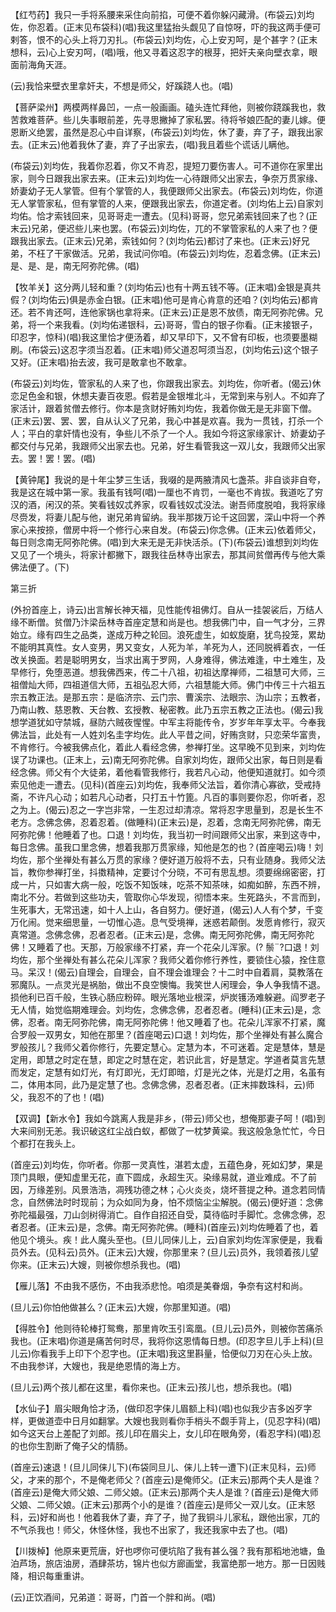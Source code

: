 <!-- { "loadSidebar": true } -->
【红芍药】我只一手将系腰来采住向前掐，可便不着你躲闪藏滑。(布袋云)刘均佐，你忍着。(正末见布袋科)(唱)我这里猛抬头觑见了自惊呀，吓的我这两手便可剌答，恨不的心头上将刀刃扎。(布袋云)刘均佐，心上安刃呵，是个甚字？(正末想科，云)心上安刃呵，(唱)哦，他又寻着这忍字的根芽，把奸夫亲向壁衣拿，眼面前海角天涯。

(云)我恰来壁衣里拿奸夫，不想是师父，好蹊跷人也。(唱)

【菩萨梁州】两模两样鼻凹，一点一般画画。磕头连忙拜他，则被你跷蹊我也，救苦救难菩萨。些儿失事眼前差，先寻思撇掉了家私罢。待将爷娘匹配的妻儿嫁。便恩断义绝罢，虽然是忍心中自详察，(布袋云)刘均佐，休了妻，弃了子，跟我出家去。(正末云)他着我休了妻，弃了子出家去，(唱)我且着些个谎话儿瞒他。

(布袋云)刘均佐，我着你忍着，你又不肯忍，提短刀要伤害人。可不道你在家里出家，则今日跟我出家去来。(正末云)刘均佐一心待跟师父出家去，争奈万贯家缘、娇妻幼子无人掌管。但有个掌管的人，我便跟师父出家去。(布袋云)刘均佐，你道无人掌管家私，但有掌管的人来，便跟我出家去，你道定者。(刘均佑上云)自家刘均佑。恰才索钱回来，见哥哥走一遭去。(见科)哥哥，您兄弟索钱回来了也？(正末云)兄弟，便迟些儿来也罢。(布袋云)刘均佐，兀的不掌管家私的人来了也？便跟我出家去。(正末云)兄弟，索钱如何？(刘均佑云)都讨了来也。(正末云)好兄弟，不枉了干家做活。兄弟，我试问你咱。(布袋云)刘均佐，忍着念佛。(正末云)是、是、是，南无阿弥陀佛。(唱)

【牧羊关】这分两儿轻和重？(刘均佑云)也有十两五钱不等。(正末唱)金银是真共假？(刘均佑云)俱是赤金白银。(正末唱)他可是肯心肯意的还咱？(刘均佑云)都肯还。若不肯还呵，连他家锅也拿将来。(正末云)正是恩不放债，南无阿弥陀佛。兄弟，将一个来我看。(刘均佑递银科，云)哥哥，雪白的银子你看。(正末接银子，印忍字，惊科)(唱)我这里恰才便汤着，却又早印下，又不曾有印板，也须要墨糊刷。(布袋云)这忍字须当忍着。(正末唱)师父道忍呵须当忍，(刘均佑云)这个银子又好。(正末唱)抬去波，我可是敢拿也不敢拿。

(布袋云)刘均佐，管家私的人来了也，你跟我出家去。刘均佐，你听者。(偈云)休恋足色金和银，休想夫妻百夜恩。假若是金银堆北斗，无常到来与别人。不如弃了家活计，跟着贫僧去修行。你本是贪财好贿刘均佐，我着你做无是无非窗下僧。(正末云)罢、罢、罢，自从认义了兄弟，我心中甚是欢喜。我为一贯钱，打杀一个人；平白的拿奸情也没有，争些儿不杀了一个人。我如今将这家缘家计、娇妻幼子都交付与兄弟，我跟师父出家去也。兄弟，好生看管我这一双儿女，我跟师父出家去。罢！罢！罢。(唱)

【黄钟尾】我说的是十年尘梦三生话，我啜的是两腋清风七盏茶。非自谈非自夸，我是这在城中第一家。我虽有钱呵(唱)一厘也不肯罚，一毫也不肯拔。我道吃了穷汉的酒，闲汉的茶。笑看钱奴忒养家，叹看钱奴忒没法。谢吾师度脱咱，我将家缘尽赍发，将妻儿配与他，谢兄弟肯留纳。我半那拨万论千这回罢，深山中将一个养家心来按捺，僧房中将一个修行心来自发。(布袋云)你念佛。(正末云)依着师父，每日则念南无阿弥陀佛。(唱)到大来无是无非快活杀。(下)(布袋云)谁想到刘均佐又见了一个境头，将家计都撇下，跟我往岳林寺出家去，那其间贫僧再传与他大乘佛法便了。(下)

第三折

(外扮首座上，诗云)出言解长神天福，见性能传祖佛灯。自从一挂袈裟后，万结人缘不断僧。贫僧乃汴梁岳林寺首座定慧和尚是也。想我佛门中，自一气才分，三界始立。缘有四生之品类，遂成万种之轮回。浪死虚生，如蚁旋磨，犹鸟投笼，累劫不能明其真性。女人变男，男又变女，人死为羊，羊死为人，还同脱裤着衣，一任改关换面。若是聪明男女，当求出离于罗网，人身难得，佛法难逢，中土难生，及早修行，免堕恶道。想我佛西来，传二十八祖，初祖达摩禅师，二祖慧可大师，三祖僧灿大师，四祖道信大师，五祖弘忍大师，六祖慧能大师。佛门中传三十六祖五宗五教正法。是那五宗：是临济宗、云门宗、曹溪宗、法眼宗、沩山宗；五教者，乃南山教、慈恩教、天台教、玄授教、秘密教。此乃五宗五教之正法也。(偈云)我想学道犹如守禁城，昼防六贼夜惺惺。中军主将能传令，岁岁年年享太平。今奉我佛法旨，此处有一人姓刘名圭字均佐。此人平昔之间，好贿贪财，只恋荣华富贵，不肯修行。今被我佛点化，着此人看经念佛，参禅打坐。这早晚不见到来，刘均佐误了功课也。(正末上，云)南无阿弥陀佛。自家刘均佐，跟师父出家，每日则是看经念佛。师父有个大徒弟，着他看管我修行，我若凡心动，他便知道就打。如今须索见他走一遭去。(见科)(首座云)刘均佐，我奉师父法旨，着你清心寡欲，受戒持斋，不许凡心动；如若凡心动者，只打五十竹篦。凡百的事则要你忍，你听者，忍之为上。(偈云)忍之一字岂非常，一生忍过却清凉。常将忍字思量到，忍是长生不老方。念佛念佛，忍着忍着。(做睡科)(正末云)是，忍着，念南无阿弥陀佛，南无阿弥陀佛！他睡着了也。口退！刘均佐，我当初一时间跟师父出家，来到这寺中，每日念佛。虽我口里念佛，想着我那万贯家缘，知他是怎的也？(首座喝云)嗨！刘均佐，那个坐禅处有甚么万贯的家缘？便好道万般将不去，只有业随身。我师父法旨，教你参禅打坐，抖擞精神，定要讨个分晓，不可有思乱想。须要绵绵密密，打成一片，只如害大病一般，吃饭不知饭味，吃茶不知茶味，如痴如醉，东西不辨，南北不分。若做到这些功夫，管取你心华发现，彻悟本来。生死路头，不言而到，生死事大，无常迅速，如十人上山，各自努力。便好道，(偈云)人人有个梦，千变万化闹。觉来细思量，一切惟心造。息气受境禅，迷惑若颠倒。发愿肯修行，寂灭真常道。念佛念佛，忍者忍者。(正末云)是，念佛。南无阿弥陀佛，南无阿弥陀佛！又睡着了也。天那，万般家缘不打紧，弃一个花朵儿浑家。(?
鬃?口退！刘均佐，那个坐禅处有甚么花朵儿浑家？我师父着你修行养性，要锁住心猿，拴住意马。呆汉！(偈云)自理会，自理会，自不理会谁理会？十二时中自着肩，莫教落在邪魔队。一点灵光是祸胎，做出不良空懊悔。我笑世人闲理会，争人争我情不退。损他利已百千般，生铁心肠应粉碎。眼光落地业根深，炉炭镬汤难躲避。阎罗老子无人情，始觉临期难理会。刘均佐，念佛念佛，忍者忍者。(睡科)(正末云)是，念佛，忍者。南无阿弥陀佛，南无阿弥陀佛！他又睡着了也。花朵儿浑家不打紧，魔合罗般一双男女，知他在那里？(首座喝云)口退！刘均佐，那个坐禅处有甚么魔合罗般孩儿？我师父着你修行，先要定慧心。定慧为本，不可迷着。定是慧体，慧是定用，即慧之时定在慧，即定之时慧在定，若识此言，好是慧定。学道者莫言先慧而发定，定慧有如灯光，有灯即光，无灯即暗，灯是光之体，光是灯之用，名虽有二，体用本同，此乃是定慧了也。念佛念佛，忍者忍者。(正末摔数珠科，云)师父，我忍不的了也！(唱)

【双调】【新水令】我如今跳离人我是非乡，(带云)师父也，想俺那妻子呵！(唱)到大来间别无恙。我识破这红尘战白蚁，都做了一枕梦黄粱。我这般急急忙忙，今日个都打在我头上。

(首座云)刘均佐，你听者。你那一灵真性，湛若太虚，五蕴色身，死如幻梦，果是顶门具眼，便知虚里无花，直下圆成，永超生灭。染缘易就，道业难成。不了前因，万缘差别。风景浩浩，凋残功德之林；心火炎炎，烧坏菩提之种。道念若同情念，自然佛法时时现前；为众如同为身，怕不烦恼尘尘解脱。(偈云)便好道：念佛弥陀福最强，刀山剑树得消亡。自作自招还自受，莫待临时手脚忙。念佛念佛，忍者忍者。(正末云)是，念佛。南无阿弥陀佛。(睡科)(首座云)刘均佐睡着了也，着他见个境头。疾！此人魔头至也。(旦儿同俫儿上，云)自家刘均佐浑家便是，我看员外去。(见科云)员外。(正末云)大嫂，你那里来？(旦儿云)员外，我领着孩儿望你来。(正末云)大嫂，则被你想杀我也。(唱)

【雁儿落】不由我不感伤，不由我添悲怆。咱须是美眷烟，争奈有这村和尚。

(旦儿云)你怕他做甚么？(正末云)大嫂，你那里知道。(唱)

【得胜令】他则待轮棒打鸳鸯，那里肯吹玉引鸾凰。(旦儿云)员外，则被你苦痛杀我也。(正末唱)你道是痛苦何时尽，我将你这恩情每日想。(印忍字旦儿手上科)(旦儿云)你看我手上印下个忍字也。(正末唱)我这里斟量，恰便似刀刃在心头上放。不由我参详，大嫂也，我是绝恩情的海上方。

(旦儿云)两个孩儿都在这里，看你来也。(正末云)孩儿也，想杀我也。(唱)

【水仙子】眉尖眼角恰才汤，(做印忍字俫儿眉额上科)(唱)也似我少吉多凶歹字样，更做道壶中日月如翻掌。大嫂也我则看你手梢头不觑手背上，(见忍字科)(唱)如今这天台上差配了刘郎。孩儿印在眉尖上，女儿印在眼角旁，(看忍字科)(唱)忍的也你生割断了俺子父的情肠。

(首座云)速退！(旦儿同俫儿下)(布袋同旦儿、俫儿上转一遭下)(正末见科，云)师父，才来的那个，不是俺老师父？(首座云)是俺师父。(正末云)那两个夫人是谁？(首座云)是俺大师父娘、二师父娘。(正末云)那两个夫人是谁？(首座云)是俺大师父娘、二师父娘。(正末云)那两个小的是谁？(首座云)是师父一双儿女。(正末怒科，云)好和尚也！他着我休了妻，弃了子，抛了我铜斗儿家私，跟他出家，兀的不气杀我也！师父，休怪休怪，我也不出家了，我还我家中去了也。(唱)

【川拨棹】他原来更荒唐，好也啰你可便坑陷了我有甚么强？我有那稻地池塘，鱼泊芦场，旅店油房，酒肆茶坊，锦片也似方廊画堂，我富绝那一地方。那一日因贱降，相识每重重讲。

(云)正饮酒间，兄弟道：哥哥，门首一个胖和尚。(唱)


